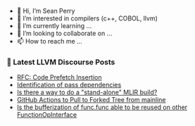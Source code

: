 - 👋 Hi, I’m Sean Perry
- 👀 I’m interested in compilers (c++, COBOL, llvm)
- 🌱 I’m currently learning ...
- 💞️ I’m looking to collaborate on ...
- 📫 How to reach me ...

<!---
s66perry/s66perry is a ✨ special ✨ repository because its `README.md` (this file) appears on your GitHub profile.
You can click the Preview link to take a look at your changes.
--->
### 📕 Latest LLVM Discourse Posts

<!-- DISCOURSE-LLVM:START -->
- [RFC: Code Prefetch Insertion](https://discourse.llvm.org/t/rfc-code-prefetch-insertion/88668#post_14)
- [Identification of pass dependencies](https://discourse.llvm.org/t/identification-of-pass-dependencies/88682#post_2)
- [Is there a way to do a &quot;stand-alone&quot; MLIR build?](https://discourse.llvm.org/t/is-there-a-way-to-do-a-stand-alone-mlir-build/88675#post_10)
- [GitHub Actions to Pull to Forked Tree from mainline](https://discourse.llvm.org/t/github-actions-to-pull-to-forked-tree-from-mainline/88681#post_3)
- [Is the bufferization of func.func able to be reused on other FunctionOpInterface](https://discourse.llvm.org/t/is-the-bufferization-of-func-func-able-to-be-reused-on-other-functionopinterface/88684#post_1)
<!-- DISCOURSE-LLVM:END -->
